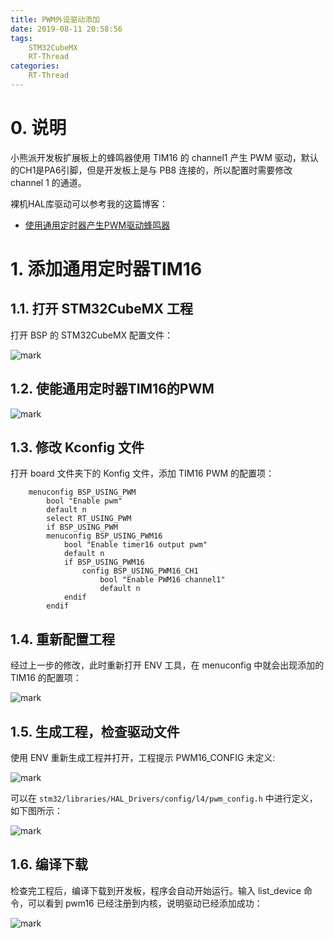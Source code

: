 ```yaml
---
title: PWM外设驱动添加
date: 2019-08-11 20:58:56
tags:
    STM32CubeMX
    RT-Thread
categories:
    RT-Thread
---
```


<!--more-->

# 0. 说明
小熊派开发板扩展板上的蜂鸣器使用 TIM16 的 channel1 产生 PWM 驱动，默认的CH1是PA6引脚，但是开发板上是与 PB8 连接的，所以配置时需要修改 channel 1 的通道。

裸机HAL库驱动可以参考我的这篇博客：

- [使用通用定时器产生PWM驱动蜂鸣器](https://www.mculover666.cn/2019/08/02/STM32Cube/【STM32Cube-12】使用通用定时器产生PWM驱动蜂鸣器/)

# 1. 添加通用定时器TIM16
## 1.1. 打开 STM32CubeMX 工程

打开 BSP 的 STM32CubeMX 配置文件：

![mark](http://mculover666.cn/image/20190827/PAmcyQgMgnQj.png?imageslim)

## 1.2. 使能通用定时器TIM16的PWM

![mark](http://mculover666.cn/image/20190829/CNOGgPVtYy1c.png?imageslim)

## 1.3. 修改 Kconfig 文件

打开 board 文件夹下的 Konfig 文件，添加 TIM16 PWM 的配置项：

```
    menuconfig BSP_USING_PWM
        bool "Enable pwm"
        default n
        select RT_USING_PWM
        if BSP_USING_PWM
        menuconfig BSP_USING_PWM16
            bool "Enable timer16 output pwm"
            default n
            if BSP_USING_PWM16
                config BSP_USING_PWM16_CH1
                    bool "Enable PWM16 channel1"
                    default n
            endif
        endif
```

## 1.4. 重新配置工程

经过上一步的修改，此时重新打开 ENV 工具，在 menuconfig 中就会出现添加的 TIM16 的配置项：

![mark](http://mculover666.cn/image/20190829/yYjMv6UwKDWC.png?imageslim)

## 1.5. 生成工程，检查驱动文件

使用 ENV 重新生成工程并打开，工程提示 PWM16_CONFIG 未定义:

![mark](http://mculover666.cn/image/20190829/aToK1omm5t0j.png?imageslim)

可以在 `stm32/libraries/HAL_Drivers/config/l4/pwm_config.h` 中进行定义，如下图所示：

![mark](http://mculover666.cn/image/20190829/NTwYeE8mRCL7.png?imageslim)

## 1.6. 编译下载

检查完工程后，编译下载到开发板，程序会自动开始运行。输入 list_device 命令，可以看到 pwm16 已经注册到内核，说明驱动已经添加成功：

![mark](http://mculover666.cn/image/20190829/HTCjK7m8j7Vh.png?imageslim)